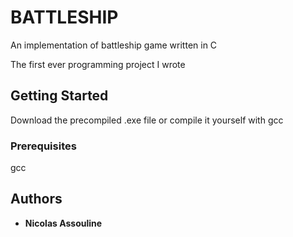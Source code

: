 # BATTLESHIP

An implementation of battleship game written in C

The first ever programming project I wrote

## Getting Started

Download the precompiled .exe file 
or compile it yourself with gcc

### Prerequisites

gcc

## Authors

* **Nicolas Assouline**
